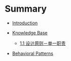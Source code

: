 # Summary

* [Introduction](README.md)
* [Knowledge Base](Base/README.md)
    * [1.1 设计原则－单一职责](Base/single_.md)

* [Behavioral Patterns](Base/README.md)
